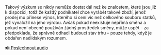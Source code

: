 
Takový výzkum se nikdy nemůže dostat dál než ke znalostem, které jsou již k dispozici; totiž že každý podnikatel chce vyrábět takové zboží, jehož prodej mu přinese výnos, kterého si cení víc než celkového souboru statků, jež vynaložil na jeho výrobu. Avšak pokud neexistuje nepřímá směna a pokud není obecně používán žádný prostředek směny, může uspět – za předpokladu, že správně odhadl budoucí stav trhu – pouze tehdy, když je obdařen nadlidským rozumem.

[🔊 Poslechnout audio](/data/7-paragraphs/audio/chapter_63/para_003-Takov-vzkum-se-nikdy-neme-dostat-dl-ne-ke-zn.mp3)
